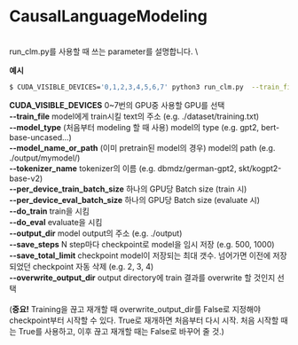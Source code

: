 # CausalLanguageModeling
\
run_clm.py를 사용할 때 쓰는 parameter를 설명합니다. \

**예시**

```bash
$ CUDA_VISIBLE_DEVICES='0,1,2,3,4,5,6,7' python3 run_clm.py  --train_file ./dataset/training.txt    --model_type gpt2 --tokenizer_name openai-community/gpt2    --per_device_train_batch_size 128    --per_device_eval_batch_size 128    --do_train    --do_eval    --output_dir ./output  --save_steps 500  --save_total_limit 2  --overwrite_output_dir False
```


**CUDA_VISIBLE_DEVICES**            0~7번의 GPU중 사용할 GPU를 선택 \
**--train_file**                    model에게 train시킬 text의 주소 (e.g. ./dataset/training.txt) \
**--model_type**                    (처음부터 modeling 할 때 사용) model의 type (e.g. gpt2, bert-base-uncased...) \
**--model_name_or_path**            (이미 pretrain된 model의 경우) model의 path (e.g. ./output/mymodel/) \
**--tokenizer_name**                tokenizer의 이름 (e.g. dbmdz/german-gpt2, skt/kogpt2-base-v2) \
**--per_device_train_batch_size**   하나의 GPU당 Batch size (train 시) \
**--per_device_eval_batch_size**    하나의 GPU당 Batch size (evaluate 시) \
**--do_train**                      train을 시킴 \
**--do_eval**                       evaluate을 시킴 \
**--output_dir**                    model output의 주소 (e.g. ./output) \
**--save_steps**                    N step마다 checkpoint로 model을 임시 저장 (e.g. 500, 1000) \
**--save_total_limit**              checkpoint model이 저장되는 최대 갯수. 넘어가면 이전에 저장되었던 checkpoint 자동 삭제 (e.g. 2, 3, 4) \
**--overwrite_output_dir**          output directory에 train 결과를 overwrite 할 것인지 선택 \
\
(**중요!** Training을 끊고 재개할 때 overwrite_output_dir를 False로 지정해야 checkpoint부터 시작할 수 있다. True로 재개하면 처음부터 다시 시작. 처음 시작할 때는 True를 사용하고, 이후 끊고 재개할 때는 False로 바꾸어 줄 것.)

